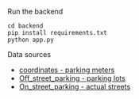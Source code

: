 
Run the backend

```
cd backend
pip install requirements.txt
python app.py
```

Data sources
- [coordinates - parking meters](https://data.sfgov.org/Transportation/Map-of-Parking-Meters/fqfu-vcqd)
- [Off_street_parking - parking lots](https://data.sfgov.org/Transportation/Map-of-On-Street-Parking-based-on-Parking-Census/w7jc-w57c)
- [On_street_parking - actual streets](https://data.sfgov.org/Transportation/Map-of-off-street-parking-parking-lots-garages-/fuhz-9thv)
